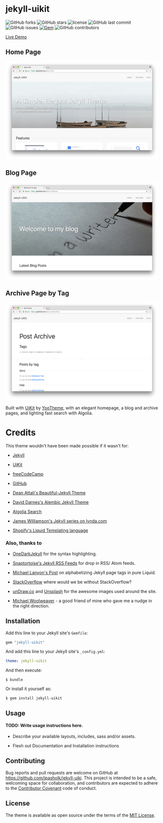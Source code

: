 # jekyll-uikit

![GitHub forks](https://img.shields.io/github/forks/jpasholk/jekyll-uikit.svg?style=social&label=Fork) ![GitHub stars](https://img.shields.io/github/stars/jpasholk/jekyll-uikit.svg?style=social&label=Stars) ![license](https://img.shields.io/github/license/jpasholk/jekyll-uikit.svg) ![GitHub last commit](https://img.shields.io/github/last-commit/jpasholk/jekyll-uikit.svg) ![GitHub issues](https://img.shields.io/github/issues-raw/jpasholk/jekyll-uikit.svg) [![Gem](https://img.shields.io/gem/dt/jekyll-uikit.svg)](https://rubygems.org/gems/jekyll-uikit) ![GitHub contributors](https://img.shields.io/github/contributors/jpasholk/jekyll-uikit.svg)

[Live Demo](https://jpasholk.com/jekyll-uikit/)

## Home Page

![Jekyll-UiKit](/Screenshot.png)

## Blog Page

![Jekyll-UiKit Blog](/docs/Blog-Screenshot.png)

## Archive Page by Tag

![Jekyll-UiKit Archives](/docs/Archives-Screenshot.png)


Built with [UiKit](https://getuikit.com/) by [YooTheme](https://yootheme.com/), with an elegant homepage, a blog and archive pages, and lighting fast search with Algolia.

# Credits

This theme wouldn't have been made possible if it wasn't for:

* [Jekyll](https://jekyllrb.com/)

* [UiKit](https://getuikit.com/)

* [freeCodeCamp](https://www.freecodecamp.org/)

* [GitHub](https://www.github.com/)

* [Dean Attali's Beautiful-Jekyll Theme](https://github.com/daattali/beautiful-jekyll)

* [David Darnes's Alembic Jekyll Theme](https://github.com/daviddarnes/alembic)

* [Algolia Search](https://www.algolia.com/)

* [James Williamson's Jekyll series on lynda.com](https://www.lynda.com/Jekyll-tutorials/Jekyll-Web-Designers/383124-2.html)

* [Shopify's Liquid Templating language](https://help.shopify.com/themes/liquid)

### Also, thanks to

* [OneDarkJekyll](https://github.com/mgyongyosi/OneDarkJekyll) for the syntax highlighting.

* [Snaptortoise's Jekyll RSS Feeds](https://github.com/snaptortoise/jekyll-rss-feeds) for drop in RSS/ Atom feeds.

* [Michael Lanyon's Post](https://blog.lanyonm.org/articles/2013/11/21/alphabetize-jekyll-page-tags-pure-liquid.html) on alphabetizing Jekyll page tags in pure Liquid.

* [StackOverflow](https://stackoverflow.com/search?q=Jekyll) where would we be without StackOverflow?

* [unDraw.co](https://undraw.co) and [Unsplash](https://unsplash.com) for the awesome images used around the site.

* [Michael Woolweaver](https://github.com/mwoolweaver) - a good friend of mine who gave me a nudge in the right direction.


## Installation

Add this line to your Jekyll site's `Gemfile`:

```ruby
gem "jekyll-uikit"
```

And add this line to your Jekyll site's `_config.yml`:

```yaml
theme: jekyll-uikit
```

And then execute:

    $ bundle

Or install it yourself as:

    $ gem install jekyll-uikit

## Usage

#### TODO: Write usage instructions here.

* Describe your available layouts, includes, sass and/or assets.

* Flesh out Documentation and Installation instructions

## Contributing

Bug reports and pull requests are welcome on GitHub at https://github.com/jpasholk/jekyll-uiki. This project is intended to be a safe, welcoming space for collaboration, and contributors are expected to adhere to the [Contributor Covenant](http://contributor-covenant.org) code of conduct.


## License

The theme is available as open source under the terms of the [MIT License](https://opensource.org/licenses/MIT).
